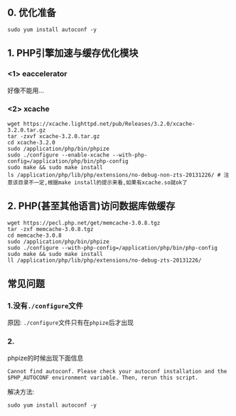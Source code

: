 ## 0. 优化准备
```
sudo yum install autoconf -y
```

## 1. PHP引擎加速与缓存优化模块
### <1> eaccelerator
好像不能用...
### <2> xcache
```
wget https://xcache.lighttpd.net/pub/Releases/3.2.0/xcache-3.2.0.tar.gz
tar -zxvf xcache-3.2.0.tar.gz
cd xcache-3.2.0
sudo /application/php/bin/phpize 
sudo ./configure --enable-xcache --with-php-config=/application/php/bin/php-config
sudo make && sudo make install
ls /application/php/lib/php/extensions/no-debug-non-zts-20131226/ # 注意该目录不一定,根据make install的提示来看,如果有xcache.so就ok了
```
## 2. PHP(甚至其他语言)访问数据库做缓存
```
wget https://pecl.php.net/get/memcache-3.0.8.tgz
tar -zxf memcache-3.0.8.tgz 
cd memcache-3.0.8
sudo /application/php/bin/phpize 
sudo ./configure --with-php-config=/application/php/bin/php-config
sudo make && sudo make install
ll /application/php/lib/php/extensions/no-debug-zts-20131226/

```

## 常见问题
### 1.没有`./configure`文件
原因: `./configure`文件只有在`phpize`后才出现

### 2. 
phpize的时候出现下面信息
```
Cannot find autoconf. Please check your autoconf installation and the
$PHP_AUTOCONF environment variable. Then, rerun this script.
```
解决方法:
```
sudo yum install autoconf -y
```
